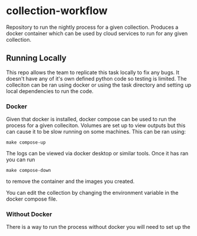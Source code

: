 # collection-workflow

Repository to run the nightly process for a given collection. Produces a docker container which can be used by cloud services to run for any given collection.

## Running Locally

This repo allows the team to replicate this task locally to fix any bugs. It doesn't have any of it's own defined python code so testing is limited. The colleciton can be ran using docker or using the task directory and setting up local dependencies to run the code.

### Docker

Given that docker is installed, docker compose can be used to run the process for a given colleciton. Volumes are set up to view outputs but this can cause it to be slow running on some machines. This can be ran using:

```
make compose-up
```

The logs can be viewed via docker desktop or similar tools. Once it has ran you can run 

```
make compose-down
```

to remove the container and the images you created.

You can edit the collection by changing the environment variable in the docker compose file.

### Without Docker

There is a way to run the process without docker you will need to set up the 